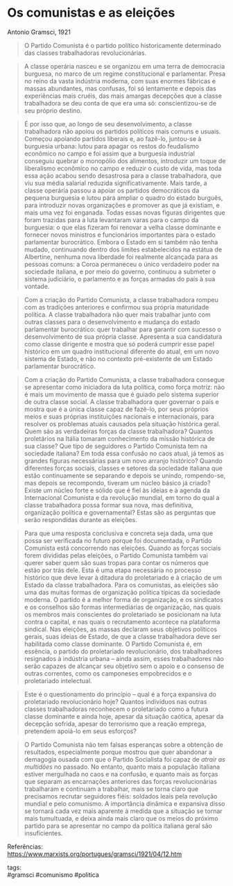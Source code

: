 # Os comunistas e as eleições
Antonio Gramsci, 1921


>O Partido Comunista é o partido político historicamente determinado das classes trabalhadoras revolucionárias.

>A classe operária nasceu e se organizou em uma terra de democracia burguesa, no marco de um regime constitucional e parlamentar. Presa no reino da vasta indústria moderna, com suas enormes fábricas e massas abundantes, mas confusas, foi só lentamente e depois das experiências mais cruéis, das mais amargas decepções que a classe trabalhadora se deu conta de que era uma só: conscientizou-se de seu próprio destino.

>É por isso que, ao longo de seu desenvolvimento, a classe trabalhadora não apoiou os partidos políticos mais comuns e usuais. Começou apoiando partidos liberais e, ao fazê-lo, juntou-se à burguesia urbana: lutou para apagar os restos do feudalismo econômico no campo e foi assim que a burguesia industrial conseguiu quebrar o monopólio dos alimentos, introduzir um toque de liberalismo econômico no campo e reduzir o custo de vida, mas toda essa ação acabou sendo desastrosa para a classe trabalhadora, que viu sua média salarial reduzida significativamente. Mais tarde, a classe operária passou a apoiar os partidos democráticos da pequena burguesia e lutou para ampliar o quadro do estado burguês, para introduzir novas organizações e promover as que já existiam, e mais uma vez foi enganada. Todas essas novas figuras dirigentes que foram trazidas para a luta levantaram varas para o campo da burguesia: o que elas fizeram foi renovar a velha classe dominante e fornecer novos ministros e funcionários importantes para o estado parlamentar burocrático. Embora o Estado em si também não tenha mudado, continuando dentro dos limites estabelecidos na estátua de Albertine, nenhuma nova liberdade foi realmente alcançada para as pessoas comuns: a Coroa permaneceu o único verdadeiro poder na sociedade italiana, e por meio do governo, continuou a submeter o sistema judiciário, o parlamento e as forças armadas do país à sua vontade.

>Com a criação do Partido Comunista, a classe trabalhadora rompeu com as tradições anteriores e confirmou sua própria maturidade política. A classe trabalhadora não quer mais trabalhar junto com outras classes para o desenvolvimento e mudança do estado parlamentar burocrático: quer trabalhar para garantir com sucesso o desenvolvimento de sua própria classe. Apresenta a sua candidatura como classe dirigente e mostra que só poderá cumprir esse papel histórico em um quadro institucional diferente do atual, em um novo sistema de Estado, e não no contexto pré-existente de um Estado parlamentar burocrático.

>Com a criação do Partido Comunista, a classe trabalhadora consegue se apresentar como iniciadora da luta política, como força motriz: não é mais um movimento de massa que é guiado pelo sistema superior de outra classe social. A classe trabalhadora quer governar o país e mostra que é a única classe capaz de fazê-lo, por seus próprios meios e suas próprias instituições nacionais e internacionais, para resolver os problemas atuais causados pela situação histórica geral. Quem são as verdadeiras forças da classe trabalhadora? Quantos proletários na Itália tomaram conhecimento da missão histórica de sua classe? Que tipo de seguidores o Partido Comunista tem na sociedade italiana? Em toda essa confusão no caos atual, já temos as grandes figuras necessárias para um novo arranjo histórico? Quando diferentes forças sociais, classes e setores da sociedade italiana que estão continuamente se separando e depois se unindo, rompendo-se, mas depois se recompondo, tiveram um núcleo básico já criado? Existe um núcleo forte e sólido que é fiel às ideias e à agenda da Internacional Comunista e da revolução mundial, em torno do qual a classe trabalhadora possa formar sua nova, mas definitiva, organização política e governamental? Estas são as perguntas que serão respondidas durante as eleições.

>Para que uma resposta conclusiva e concreta seja dada, uma que possa ser verificada no futuro porque foi documentada, o Partido Comunista está concorrendo nas eleições. Quando as forças sociais forem divididas pelas eleições, o Partido Comunista também vai querer saber quem são suas tropas para contar os números que estão por trás dele. Esta é uma etapa necessária no processo histórico que deve levar à ditadura do proletariado e à criação de um Estado da classe trabalhadora. Para os comunistas, as eleições são uma das muitas formas de organização política típicas da sociedade moderna. O partido é a melhor forma de organização, e os sindicatos e os conselhos são formas intermediárias de organização, nas quais os membros mais conscientes do proletariado se posicionam na luta contra o capital, e nas quais o recrutamento acontece na plataforma sindical. Nas eleições, as massas declaram seus objetivos políticos gerais, suas ideias de Estado, de que a classe trabalhadora deve ser habilitada como classe dominante. O Partido Comunista é, em essência, o partido do proletariado revolucionário, dos trabalhadores resignados à indústria urbana – ainda assim, esses trabalhadores não serão capazes de alcançar seu objetivo sem o apoio e o consenso de outras correntes, como os camponeses empobrecidos e o proletariado intelectual.

>Este é o questionamento do princípio – qual é a força expansiva do proletariado revolucionário hoje? Quantos indivíduos nas outras classes trabalhadoras reconhecem o proletariado como a futura classe dominante e ainda hoje, apesar da situação caótica, apesar da decepção sofrida, apesar do terrorismo que a reação emprega, pretendem apoiá-lo em seus esforços?

>O Partido Comunista não tem falsas esperanças sobre a obtenção de resultados, especialmente porque mostrou que quer abandonar a demagogia ousada com que o Partido Socialista foi capaz de _atrair as multidões_ no passado. No entanto, quanto mais a população italiana estiver mergulhada no caos e na confusão, e quanto mais as forças que separam as encarnações anteriores das forças revolucionárias trabalharam e continuam a trabalhar, mais se torna claro que precisamos recrutar seguidores fiéis: soldados leais pela revolução mundial e pelo comunismo. A importância dinâmica e expansiva disso se tornará cada vez mais aparente à medida que a situação se tornar mais tumultuada, e deixa ainda mais claro que os meios do próximo partido para se apresentar no campo da política italiana geral são insuficientes.


Referências:  
https://www.marxists.org/portugues/gramsci/1921/04/12.htm


tags:  
    #gramsci
    #comunismo
    #politica